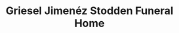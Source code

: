 ---
title: "Griesel Jimenéz Stodden Funeral Home"
url: /chicago/griesel-jimenez-stodden-funeral-home/
shop: funeral directors
---